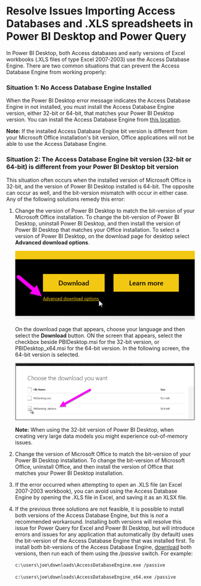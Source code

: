 <properties
   pageTitle="Resolve Issues Importing Access Databases and .XLS spreadsheets in Power BI Desktop and Power Query"
   description="Resolve Issues Importing Access Databases and .XLS spreadsheets in Power BI Desktop and Power Query"
   services="powerbi"
   documentationCenter=""
   authors="davidiseminger"
   manager="mblythe"
   editor=""
   tags=""/>

<tags
   ms.service="powerbi"
   ms.devlang="NA"
   ms.topic="article"
   ms.tgt_pltfrm="NA"
   ms.workload="powerbi"
   ms.date="11/16/2015"
   ms.author="davidi"/>

# Resolve Issues Importing Access Databases and .XLS spreadsheets in Power BI Desktop and Power Query  

In Power BI Desktop, both Access databases and early versions of Excel workbooks (.XLS files of type Excel 2007-2003) use the Access Database Engine. There are two common situations that can prevent the Access Database Engine from working properly:

### Situation 1: No Access Database Engine Installed
When the Power BI Desktop error message indicates the Access Database Engine in not installed, you must install the Access Database Engine version, either 32-bit or 64-bit, that matches your Power BI Desktop version. You can install the Access Database Engine from [this location](http://www.microsoft.com/en-us/download/details.aspx?id=13255).

**Note:** If the installed Access Database Engine bit version is different from your Microsoft Office installation's bit version, Office applications will not be able to use the Access Database Engine.


### Situation 2: The Access Database Engine bit version (32-bit or 64-bit) is different from your Power BI Desktop bit version
This situation often occurs when the installed version of Microsoft Office is 32-bit, and the version of Power BI Desktop installed is 64-bit. The opposite can occur as well, and the bit-version mismatch with occur in either case. Any of the following solutions remedy this error:

1.  Change the version of Power BI Desktop to match the bit-version of your Microsoft Office installation. To change the bit-version of Power BI Desktop, uninstall Power BI Desktop, and then install the version of Power BI Desktop that matches your Office installation. To select a version of Power BI Desktop, on the download page for desktop select **Advanced download options**.

    ![](media/powerbi-desktop-access-database-errors/desktop-access-errors-1.png)

    On the download page that appears, choose your language and then select the **Download** button. ON the  screen that appears, select the checkbox beside PBIDesktop.msi for the 32-bit version, or PBIDesktop_x64.msi for the 64-bit version. In the following screen, the 64-bit version is selected.

    ![](media/powerbi-desktop-access-database-errors/desktop-access-errors-2.png)

    **Note:** When using the 32-bit version of Power BI Desktop, when creating very large data models you might experience out-of-memory issues. 


2.  Change the version of Microsoft Office to match the bit-version of your Power BI Desktop installation. To change the bit-version of Microsoft Office, uninstall Office, and then install the version of Office that matches your Power BI Desktop installation.

3.  If the error occurred when attempting to open an .XLS file (an Excel 2007-2003 workbook), you can avoid using the Access Database Engine by opening the .XLS file in Excel, and saving it as an XLSX file.

4.  If the previous three solutions are not feasible, it is possible to install both versions of the Access Database Engine, but this is *not* a recommended workaround. Installing both versions will resolve this issue for Power Query for Excel and Power BI Desktop, but will introduce errors and issues for any application that automatically (by default) uses the bit-version of the Access Database Engine that was installed first. To install both bit-versions of the Access Database Engine, [download](http://www.microsoft.com/en-us/download/details.aspx?id=13255) both versions, then run each of them using the */passive* switch. For example:

        c:\users\joe\downloads\AccessDatabaseEngine.exe /passive

        c:\users\joe\downloads\AccessDatabaseEngine_x64.exe /passive
